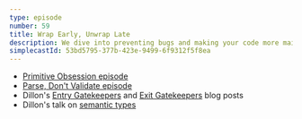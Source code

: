 ```yaml
---
type: episode
number: 59
title: Wrap Early, Unwrap Late
description: We dive into preventing bugs and making your code more maintainble by wrapping early and unwrapping late.
simplecastId: 53bd5795-377b-423e-9499-6f9312f5f8ea
---
```


- [Primitive Obsession episode](https://elm-radio.com/episode/primitive-obsession/)
- [Parse, Don't Validate episode](https://elm-radio.com/episode/parse-dont-validate)
- Dillon's [Entry Gatekeepers](https://incrementalelm.com/entry-gatekeepers) and [Exit Gatekeepers](https://incrementalelm.com/exit-gatekeepers/) blog posts
- Dillon's talk on [semantic types](https://www.youtube.com/watch?v=cW0kF3qpOhg)
